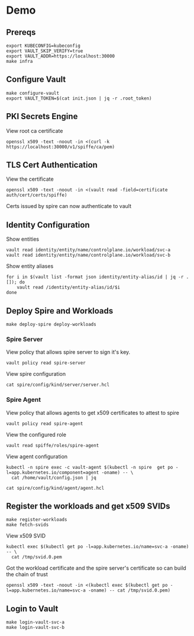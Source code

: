 # Demo

## Prereqs

```shell
export KUBECONFIG=kubeconfig
export VAULT_SKIP_VERIFY=true
export VAULT_ADDR=https://localhost:30000
make infra
```

## Configure Vault

```shell
make configure-vault
export VAULT_TOKEN=$(cat init.json | jq -r .root_token)
```

## PKI Secrets Engine

View root ca certificate

```shell
openssl x509 -text -noout -in <(curl -k https://localhost:30000/v1/spiffe/ca/pem)
```

## TLS Cert Authentication

View the certificate

```shell
openssl x509 -text -noout -in <(vault read -field=certificate auth/cert/certs/spiffe)
```

Certs issued by spire can now authenticate to vault

## Identity Configuration

Show entities

```shell
vault read identity/entity/name/controlplane.io/workload/svc-a
vault read identity/entity/name/controlplane.io/workload/svc-b
```

Show entity aliases

```shell
for i in $(vault list -format json identity/entity-alias/id | jq -r .[]); do
    vault read /identity/entity-alias/id/$i
done
```

## Deploy Spire and Workloads

```shell
make deploy-spire deploy-workloads
```

### Spire Server

View policy that allows spire server to sign it's key.

```shell
vault policy read spire-server
```

View spire configuration

```shell
cat spire/config/kind/server/server.hcl
```

### Spire Agent

View policy that allows agents to get x509 certificates to attest to spire

```shell
vault policy read spire-agent
```

View the configured role

```shell
vault read spiffe/roles/spire-agent
```

View agent configuration

```shell
kubectl -n spire exec -c vault-agent $(kubectl -n spire  get po -l=app.kubernetes.io/component=agent -oname) -- \
  cat /home/vault/config.json | jq
```

```shell
cat spire/config/kind/agent/agent.hcl
```



## Register the workloads and get x509 SVIDs

```shell
make register-workloads
make fetch-svids
```

View x509 SVID

```shell
kubectl exec $(kubectl get po -l=app.kubernetes.io/name=svc-a -oname) -- \
  cat /tmp/svid.0.pem
```

Got the workload certificate and the spire server's certificate so can build the chain of trust

```shell
openssl x509 -text -noout -in <(kubectl exec $(kubectl get po -l=app.kubernetes.io/name=svc-a -oname) -- cat /tmp/svid.0.pem)
```

## Login to Vault

```shell
make login-vault-svc-a
make login-vault-svc-b
```
